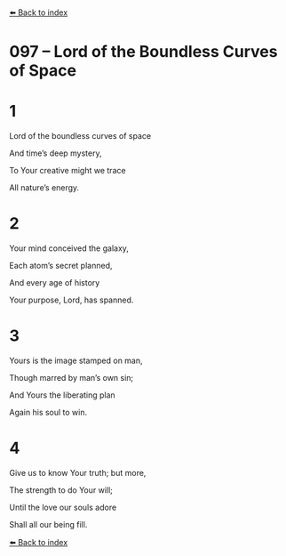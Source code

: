 [⬅️ Back to index](../README.md)

# 097 – Lord of the Boundless Curves of Space





# 1

Lord of the boundless curves of space

And time’s deep mystery,

To Your creative might we trace

All nature’s energy.



# 2

Your mind conceived the galaxy,

Each atom’s secret planned,

And every age of history

Your purpose, Lord, has spanned.



# 3

Yours is the image stamped on man,

Though marred by man’s own sin;

And Yours the liberating plan

Again his soul to win.



# 4

Give us to know Your truth; but more,

The strength to do Your will;

Until the love our souls adore

Shall all our being fill.

[⬅️ Back to index](../README.md)
